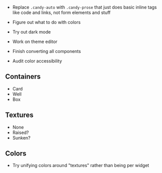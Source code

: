- Replace `.candy-auto` with `.candy-prose` that just does basic inline tags like code and links, not form elements and stuff

- Figure out what to do with colors

- Try out dark mode

- Work on theme editor

- Finish converting all components

- Audit color accessibility

## Containers

- Card
- Well
- Box

## Textures

- None
- Raised?
- Sunken?

## Colors

- Try unifying colors around "textures" rather than being per widget
